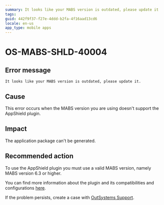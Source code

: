 ```yaml
---
summary: It looks like your MABS version is outdated, please update it.
tags:
guid: 442f9f37-f27e-4ddd-b2fa-4f16aad13cd6
locale: en-us
app_type: mobile apps
---
```


# OS-MABS-SHLD-40004

## Error message

`It looks like your MABS version is outdated, please update it.`

## Cause

This error occurs when the MABS version you are using doesn't support the AppShield plugin.

## Impact

The application package can't be generated.

## Recommended action

To use the AppShield plugin you must use a valid MABS version, namely MABS version 6.3 or higher.

You can find more information about the plugin and its compatibilities and configurations [here](https://success.outsystems.com/Documentation/11/Delivering_Mobile_Apps/Harden_the_protection_of_mobile_apps_with_AppShield).

If the problem persists, create a case with [OutSystems Support](https://success.outsystems.com/Support).
